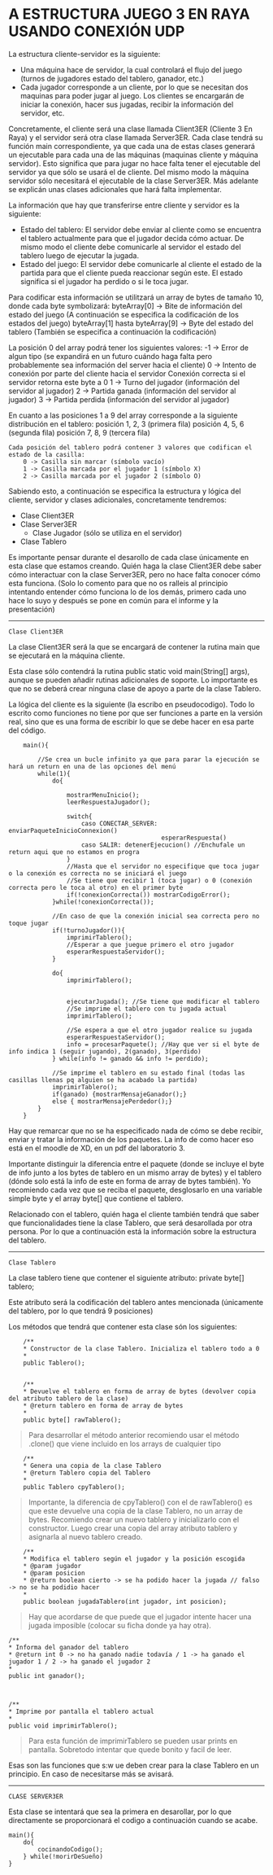 # A ESTRUCTURA JUEGO 3 EN RAYA USANDO CONEXIÓN UDP

La estructura cliente-servidor es la siguiente:
- Una máquina hace de servidor, la cual controlará el flujo del juego (turnos de jugadores
  estado del tablero, ganador, etc.)
- Cada jugador corresponde a un cliente, por lo que se necesitan dos maquinas para poder jugar al juego.
  Los clientes se encargarán de iniciar la conexión, hacer sus jugadas, recibir la información del servidor, etc.

Concretamente, el cliente será una clase llamada Client3ER (Cliente 3 En Raya) y el servidor será otra clase llamada Server3ER.
Cada clase tendrá su función main correspondiente, ya que cada una de estas clases generará un ejecutable para cada una de las máquinas
(maquinas cliente y máquina servidor). Esto significa que para jugar no hace falta tener el ejecutable del servidor ya que sólo se usará
el de cliente. Del mismo modo la máquina servidor sólo necesitará el ejecutable de la clase Server3ER.
Más adelante se  explicán unas clases adicionales que hará falta implementar.

La información que hay que transferirse entre cliente y servidor es la siguiente:
- Estado del tablero:
    El servidor debe enviar al cliente como se encuentra el tablero actualmente para que el jugador decida cómo actuar.
    De mismo modo el cliente debe comunicarle al servidor el estado del tablero luego de ejecutar la jugada.
- Estado del juego:
    El servidor debe comunicarle al cliente el estado de la partida para que el cliente pueda reaccionar según este.
    El estado significa si el jugador ha perdido o si le toca jugar.

Para codificar esta información se utilitzará un array de bytes de tamaño 10, donde cada byte symbolizará:
byteArray[0] -> Bite de información del estado del juego (A continuación se especifica la codificación de los estados del juego)
byteArray[1] hasta byteArray[9] -> Byte del estado del tablero (También se especifica a continuación la codificación)

La posición 0 del array podrá tener los siguientes valores:
    -1 -> Error de algun tipo (se expandirá en un futuro cuándo haga falta pero probablemente sea información del server hacia el cliente)
    0 -> Intento de conexión por parte del cliente hacia el servidor
         Conexión correcta si el servidor retorna este byte a 0
    1 -> Turno del jugador (información del servidor al jugador)
    2 -> Partida ganada (información del servidor al jugador)
    3 -> Partida perdida (información del servidor al jugador)

En cuanto a las posiciones 1 a 9 del array corresponde a la siguiente distribución en el tablero:
    posición 1, 2, 3 (primera fila)
    posición 4, 5, 6 (segunda fila)
    posición 7, 8, 9 (tercera fila)

    Cada posición del tablero podrá contener 3 valores que codifican el estado de la casilla:
        0 -> Casilla sin marcar (símbolo vacío)
        1 -> Casilla marcada por el jugador 1 (símbolo X)
        2 -> Casilla marcada por el jugador 2 (símbolo O)

Sabiendo esto, a continuación se especifica la estructura y lógica del cliente, servidor y clases adicionales, concretamente tendremos:
- Clase Client3ER
- Clase Server3ER
    - Clase Jugador (sólo se utiliza en el servidor)
- Clase Tablero


Es importante pensar durante el desarollo de cada clase únicamente en esta clase que estamos creando. Quién haga la clase Client3ER debe
saber cómo interactuar con la clase Server3ER, pero no hace falta conocer cómo esta funciona.
(Solo lo comento para que no os ralleis al principio intentando entender cómo funciona lo de los demás, primero cada uno hace lo suyo y después
se pone en común para el informe y la presentación)

-------------------------------------------------------------------------------------------------------------------------------------------------------------
    Clase Client3ER

La clase Client3ER será la que se encargará de contener la rutina main que se ejecutará en la máquina cliente.

Esta clase sólo contendrá la rutina public static void main(String[] args), aunque se pueden añadir rutinas 
adicionales de soporte. Lo importante es que no se deberá crear ninguna clase de apoyo a parte de la clase Tablero.

La lógica del cliente es la siguiente (la escribo en pseudocodigo).
Todo lo escrito como funciones no tiene por que ser funciones a parte en la versión real, sino que es una forma de escribir lo que se debe hacer en esa
parte del código.
```
    main(){
        
        //Se crea un bucle infinito ya que para parar la ejecución se hará un return en una de las opciones del menú
        while(1){
            do{

                mostrarMenuInicio();
                leerRespuestaJugador();

                switch{
                    caso CONECTAR_SERVER: enviarPaqueteInicioConnexion()
                                          esperarRespuesta() 
                    caso SALIR: detenerEjecucion() //Enchufale un return aqui que no estamos en progra
                }
                //Hasta que el servidor no especifique que toca jugar o la conexión es correcta no se iniciará el juego
                //Se tiene que recibir 1 (toca jugar) o 0 (conexión correcta pero le toca al otro) en el primer byte
                if(!conexionCorrecta()) mostrarCodigoError();
            }while(!conexionCorrecta());

            //En caso de que la conexión inicial sea correcta pero no toque jugar
            if(!turnoJugador()){
                imprimirTablero();
                //Esperar a que juegue primero el otro jugador
                esperarRespuestaServidor();
            }

            do{ 
                imprimirTablero();


                ejecutarJugada(); //Se tiene que modificar el tablero
                //Se imprime el tablero con tu jugada actual
                imprimirTablero();

                //Se espera a que el otro jugador realice su jugada
                esperarRespuestaServidor();
                info = procesarPaquete(); //Hay que ver si el byte de info indica 1 (seguir jugando), 2(ganado), 3(perdido)
            } while(info != ganado && info != perdido);

            //Se imprime el tablero en su estado final (todas las casillas llenas pq alguien se ha acabado la partida)
            imprimirTablero();
            if(ganado) {mostrarMensajeGanador();}
            else { mostrarMensajePerdedor();}
        } 
    }
```

Hay que remarcar que no se ha especificado nada de cómo se debe recibir, enviar y tratar la información de los paquetes.
La info de como hacer eso está en el moodle de XD, en un pdf del laboratorio 3.

Importante distinguir la diferencia entre el paquete (donde se incluye el byte de info junto a los bytes de tablero en un mismo array de bytes) y el tablero
(dónde solo está la info de este en forma de array de bytes también). Yo recomiendo cada vez que se reciba el paquete, desglosarlo en una variable simple byte y
el array byte[] que contiene el tablero. 

Relacionado con el tablero, quién haga el cliente también tendrá que saber que funcionalidades tiene la clase Tablero, que será desarollada por otra persona.
Por lo que a continuación está la información sobre la estructura del tablero.


----------------------------------------------------------------------------------------------------------------------------------------------------------------
    Clase Tablero


La clase tablero tiene que contener el siguiente atributo:
    private byte[] tablero;

Este atributo será la codificación del tablero antes mencionada (únicamente del tablero, por lo que tendrá 9 posiciones)

Los métodos que tendrá que contener esta clase són los siguientes:

```
    /**
    * Constructor de la clase Tablero. Inicializa el tablero todo a 0
    *
    public Tablero();


    /**
    * Devuelve el tablero en forma de array de bytes (devolver copia del atributo tablero de la clase)
    * @return tablero en forma de array de bytes
    *
    public byte[] rawTablero();
```
> Para desarrollar el método anterior recomiendo usar el método .clone() que viene incluido en los arrays de cualquier tipo

```
    /**
    * Genera una copia de la clase Tablero
    * @return Tablero copia del Tablero
    *
    public Tablero cpyTablero();
```
> Importante, la diferencia de cpyTablero() con el de rawTablero() es que este devuelve una copia de la clase Tablero, no un array de bytes.
> Recomiendo crear un nuevo tablero y inicializarlo con el constructor. Luego crear una copia del array atributo tablero y asignarla al nuevo tablero creado.

```
    /**
    * Modifica el tablero según el jugador y la posición escogida
    * @param jugador
    * @param posicion
    * @return boolean cierto -> se ha podido hacer la jugada // falso -> no se ha podidio hacer
    *
    public boolean jugadaTablero(int jugador, int posicion);
```
> Hay que acordarse de que puede que el jugador intente hacer una jugada imposible (colocar su ficha donde ya hay otra).

```
/**
* Informa del ganador del tablero
* @return int 0 -> no ha ganado nadie todavía / 1 -> ha ganado el jugador 1 / 2 -> ha ganado el jugador 2
*
public int ganador();



/**
* Imprime por pantalla el tablero actual
*
public void imprimirTablero();
```
> Para esta función de imprimirTablero se pueden usar prints en pantalla. Sobretodo intentar que quede bonito y facil de leer.



Esas son las funciones que s:w
ue deben crear para la clase Tablero en un principio. En caso de necesitarse más se avisará.




---------------------------------------------------------------------------------------------------------------------------------
    CLASE SERVER3ER

Esta clase se intentará que sea la primera en desarollar, por lo que directamente se proporcionará el codigo a continuación cuando
se acabe.
```
main(){
    do{
        cocinandoCodigo();
    } while(!morirDeSueño)
}
```